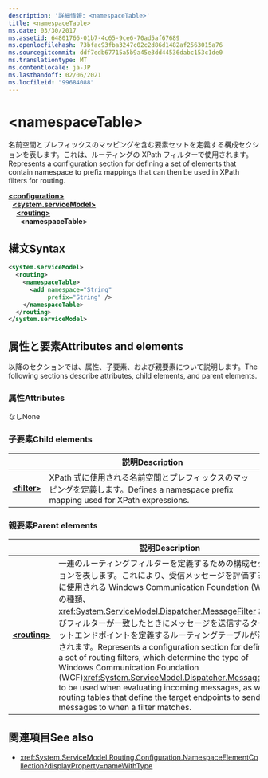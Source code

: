 ```yaml
---
description: '詳細情報: <namespaceTable>'
title: <namespaceTable>
ms.date: 03/30/2017
ms.assetid: 64801766-01b7-4c65-9ce6-70ad5af67689
ms.openlocfilehash: 73bfac93fba3247c02c2d86d1482af2563015a76
ms.sourcegitcommit: ddf7edb67715a5b9a45e3dd44536dabc153c1de0
ms.translationtype: MT
ms.contentlocale: ja-JP
ms.lasthandoff: 02/06/2021
ms.locfileid: "99684088"
---
```

# \<namespaceTable>

<span data-ttu-id="56ac7-102">名前空間とプレフィックスのマッピングを含む要素セットを定義する構成セクションを表します。これは、ルーティングの XPath フィルターで使用されます。</span><span class="sxs-lookup"><span data-stu-id="56ac7-102">Represents a configuration section for defining a set of elements that contain namespace to prefix mappings that can then be used in XPath filters for routing.</span></span>

[**\<configuration>**](../configuration-element.md)\
&nbsp;&nbsp;[**\<system.serviceModel>**](system-servicemodel.md)\
&nbsp;&nbsp;&nbsp;&nbsp;[**\<routing>**](routing.md)\
&nbsp;&nbsp;&nbsp;&nbsp;&nbsp;&nbsp;**\<namespaceTable>**  
  
## <a name="syntax"></a><span data-ttu-id="56ac7-103">構文</span><span class="sxs-lookup"><span data-stu-id="56ac7-103">Syntax</span></span>  
  
```xml  
<system.serviceModel>
  <routing>
    <namespaceTable>
      <add namespace="String"
           prefix="String" />
    </namespaceTable>
  </routing>
</system.serviceModel>
```  
  
## <a name="attributes-and-elements"></a><span data-ttu-id="56ac7-104">属性と要素</span><span class="sxs-lookup"><span data-stu-id="56ac7-104">Attributes and elements</span></span>

<span data-ttu-id="56ac7-105">以降のセクションでは、属性、子要素、および親要素について説明します。</span><span class="sxs-lookup"><span data-stu-id="56ac7-105">The following sections describe attributes, child elements, and parent elements.</span></span>

### <a name="attributes"></a><span data-ttu-id="56ac7-106">属性</span><span class="sxs-lookup"><span data-stu-id="56ac7-106">Attributes</span></span>

<span data-ttu-id="56ac7-107">なし</span><span class="sxs-lookup"><span data-stu-id="56ac7-107">None</span></span>

### <a name="child-elements"></a><span data-ttu-id="56ac7-108">子要素</span><span class="sxs-lookup"><span data-stu-id="56ac7-108">Child elements</span></span>

|     | <span data-ttu-id="56ac7-109">説明</span><span class="sxs-lookup"><span data-stu-id="56ac7-109">Description</span></span> |
| --- | ----------- |
| [**\<filter>**](filter.md) | <span data-ttu-id="56ac7-110">XPath 式に使用される名前空間とプレフィックスのマッピングを定義します。</span><span class="sxs-lookup"><span data-stu-id="56ac7-110">Defines a namespace prefix mapping used for XPath expressions.</span></span> |

### <a name="parent-elements"></a><span data-ttu-id="56ac7-111">親要素</span><span class="sxs-lookup"><span data-stu-id="56ac7-111">Parent elements</span></span>

|     | <span data-ttu-id="56ac7-112">説明</span><span class="sxs-lookup"><span data-stu-id="56ac7-112">Description</span></span> |
| --- | ----------- |
| [**\<routing>**](routing.md) | <span data-ttu-id="56ac7-113">一連のルーティングフィルターを定義するための構成セクションを表します。これにより、受信メッセージを評価するときに使用される Windows Communication Foundation (WCF) の種類、 <xref:System.ServiceModel.Dispatcher.MessageFilter> およびフィルターが一致したときにメッセージを送信するターゲットエンドポイントを定義するルーティングテーブルが決定されます。</span><span class="sxs-lookup"><span data-stu-id="56ac7-113">Represents a configuration section for defining a set of routing filters, which determine the type of Windows Communication Foundation (WCF)<xref:System.ServiceModel.Dispatcher.MessageFilter> to be used when evaluating incoming messages, as well as routing tables that define the target endpoints to send messages to when a filter matches.</span></span> |

## <a name="see-also"></a><span data-ttu-id="56ac7-114">関連項目</span><span class="sxs-lookup"><span data-stu-id="56ac7-114">See also</span></span>

- <xref:System.ServiceModel.Routing.Configuration.NamespaceElementCollection?displayProperty=nameWithType>

